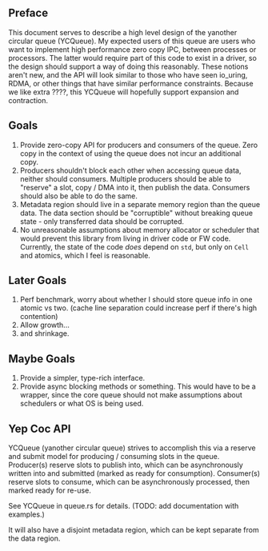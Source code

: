 ## Preface
This document serves to describe a high level design of the yanother circular queue (YCQueue). 
My expected users of this queue are users who want to implement high performance zero copy IPC, between processes or processors. The latter would require part of this code to exist in a driver, so the design should support a way of doing this reasonably. These notions aren't new, and the API will look similar to those who have seen io_uring, RDMA, or other things that have similar performance constraints. Because we like extra ????, this YCQueue will hopefully support expansion and contraction.

## Goals
1. Provide zero-copy API for producers and consumers of the queue. Zero copy in the context of using the queue does not incur an additional copy.
2. Producers shouldn't block each other when accessing queue data, neither should consumers. Multiple producers should be able to "reserve" a slot, copy / DMA into it, then publish the data. Consumers should also be able to do the same. 
3. Metadata region should live in a separate memory region than the queue data. The data section should be "corruptible" without breaking queue state - only transferred data should be corrupted. 
4. No unreasonable assumptions about memory allocator or scheduler that would prevent this library from living in driver code or FW code. Currently, the state of the code *does* depend on `std`, but only on `Cell` and atomics, which I feel is reasonable. 

## Later Goals
1. Perf benchmark, worry about whether I should store queue info in one atomic vs two. (cache line separation could increase perf if there's high contention)
2. Allow growth... 
3. and shrinkage.

## Maybe Goals
1. Provide a simpler, type-rich interface.
2. Provide async blocking methods or something. This would have to be a wrapper, since the core queue should not make assumptions about schedulers or what OS is being used. 

## Yep Coc API
YCQueue (yanother circular queue) strives to accomplish this via a reserve and submit model for producing / consuming slots in the queue. Producer(s) reserve slots to publish into, which can be asynchronously written into and submitted (marked as ready for consumption). Consumer(s) reserve slots to consume, which can be asynchronously processed, then marked ready for re-use. 

See YCQueue in queue.rs for details. (TODO: add documentation with examples.)

It will also have a disjoint metadata region, which can be kept separate from the data region. 